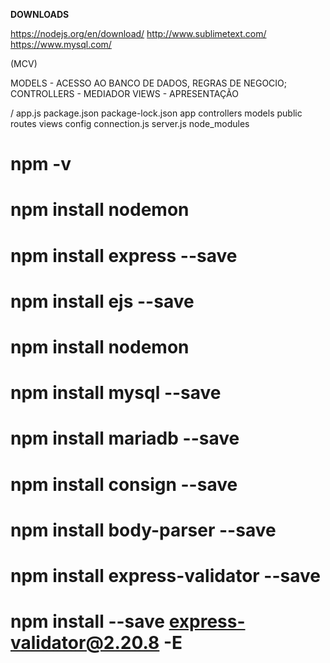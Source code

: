 **DOWNLOADS**

https://nodejs.org/en/download/
http://www.sublimetext.com/
https://www.mysql.com/


(MCV)

MODELS - ACESSO AO BANCO DE DADOS, REGRAS DE NEGOCIO;
CONTROLLERS - MEDIADOR 
VIEWS - APRESENTAÇÃO 


/
	app.js
	package.json
	package-lock.json
		app
			controllers
			models
			public
			routes
			views
		config
			connection.js
			server.js
	node_modules		

# npm -v
# npm install nodemon
# npm install express --save
# npm install ejs --save
# npm install nodemon
# npm install mysql --save
# npm install mariadb --save
# npm install consign --save
# npm install body-parser --save
# npm install express-validator --save
# npm install --save express-validator@2.20.8 -E




